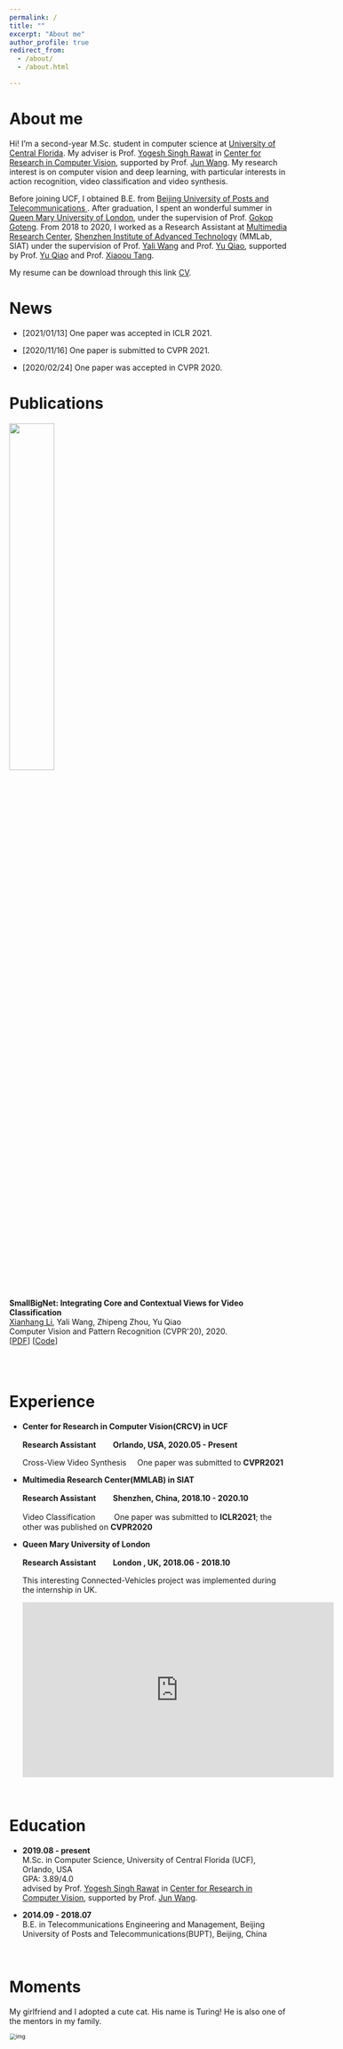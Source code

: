 ```yaml
---
permalink: /
title: ""
excerpt: "About me"
author_profile: true
redirect_from: 
  - /about/
  - /about.html

---
```


About me
======

Hi! I’m a second-year M.Sc. student in computer science  at [ University of Central Florida](https://www.cs.ucf.edu/).  My adviser is Prof. [Yogesh Singh Rawat](https://www.crcv.ucf.edu/person/rawat/) in [Center for Research in Computer Vision](https://www.crcv.ucf.edu/), supported by Prof. [Jun Wang](http://www.cass.eecs.ucf.edu/jun-wang/). My research interest is on computer vision and deep learning, with particular interests in action recognition, video classification and video synthesis.

Before joining UCF, I obtained B.E. from [ Beijing University of Posts and Telecommunications ](https://english.bupt.edu.cn/). After graduation,  I spent an wonderful summer in [Queen Mary University of London](https://www.qmul.ac.uk/), under the supervision of Prof. [Gokop Goteng](http://eecs.qmul.ac.uk/profiles/gotenggokop.html). From 2018 to 2020, I worked as a Research Assistant at [Multimedia Research Center](http://www.siat.cas.cn/jgsz/kyxt/jcs/yjdy/dmtjc/), [Shenzhen Institute of Advanced Technology](http://english.siat.cas.cn/) (MMLab, SIAT) under the supervision of Prof. [Yali Wang](https://scholar.google.com/citations?user=hD948dkAAAAJ&hl=zh-CN) and Prof. [Yu Qiao](https://scholar.google.com/citations?user=gFtI-8QAAAAJ&hl=zh-CN/), supported by Prof. [Yu Qiao](https://scholar.google.com/citations?user=gFtI-8QAAAAJ&hl=zh-CN) and Prof. [Xiaoou Tang](http://www.ie.cuhk.edu.hk/people/xotang.shtml).  

My resume can be download through this link [CV](https://xhl-video.github.io/xianhangli/files/Xianhang_Li_s_Resume.pdf).



News
======
+ [2021/01/13]  One paper was accepted in ICLR 2021.

+ [2020/11/16]  One paper is submitted to CVPR 2021.

+ [2020/02/24]  One paper was accepted in CVPR 2020.


Publications
======
<div class="row">
  <div class="column left">
    <img align="left" width="40%"  src="https://github.com/xhl-video/xianhangli/blob/master/images/smallbig.png?raw=true">  
  </div>
 
  <div class="column right">
    <p>
      <strong>SmallBigNet: Integrating Core and Contextual Views for Video Classification</strong><br/>
      <u>Xianhang Li</u>, Yali Wang, Zhipeng Zhou, Yu Qiao<br/>
     Computer Vision and Pattern Recognition  (CVPR'20), 2020.<br/>
        [<a href="https://openaccess.thecvf.com/content_CVPR_2020/papers/Li_SmallBigNet_Integrating_Core_and_Contextual_Views_for_Video_Classification_CVPR_2020_paper.pdf">PDF</a>]
      [<a href="https://github.com/xhl-video/SmallBigNet">Code</a>]
    </p>
  </div>
</div>



&nbsp;

Experience 
======

+ **Center for Research in Computer Vision(CRCV) in UCF**  

  **Research Assistant      　&nbsp;  &nbsp;       Orlando, USA,  2020.05 - Present**   
  
  Cross-View Video Synthesis  &nbsp;  &nbsp; One paper was submitted to **CVPR2021**

  


+ **Multimedia Research Center(MMLAB) in SIAT**  

  **Research Assistant       　&nbsp; &nbsp;       Shenzhen, China, 2018.10 - 2020.10** 
  
  Video Classification    　&nbsp; &nbsp; One paper was submitted to **ICLR2021**; the other was published on **CVPR2020**


  


+ **Queen Mary University of London**

  **Research Assistant         　&nbsp; &nbsp;      London , UK, 2018.06 - 2018.10**   

  This interesting Connected-Vehicles project was implemented during the internship in UK.
  <iframe width="560" height="315" src="https://www.youtube.com/embed/iOneZ9_jW3M" frameborder="0" allow="accelerometer; autoplay; clipboard-write; encrypted-media; gyroscope; picture-in-picture" allowfullscreen></iframe>


&nbsp;

Education
======
+  **2019.08 - present**  
M.Sc. in Computer Science, University of Central Florida (UCF), Orlando, USA  
GPA: 3.89/4.0  
advised by Prof. [Yogesh Singh Rawat](https://www.crcv.ucf.edu/person/rawat/) in [Center for Research in Computer Vision](https://www.crcv.ucf.edu/), supported by Prof. [Jun Wang](http://www.cass.eecs.ucf.edu/jun-wang/).

+  **2014.09 - 2018.07**  
B.E. in Telecommunications Engineering and Management, Beijing University of Posts and Telecommunications(BUPT), Beijing, China  

&nbsp;

Moments
======
My girlfriend and I adopted a cute cat. His name is Turing! He is also one of the mentors in my family.

<img src="https://github.com/xhl-video/xianhangli/blob/master/images/turing.jpeg?raw=true" alt="img"  width="40%"  style="zoom:70%;" />



<script async src="//busuanzi.ibruce.info/busuanzi/2.3/busuanzi.pure.mini.js"></script>
<span id="busuanzi_container_site_pv">Total number of visitors to this site： <span id="busuanzi_value_site_pv"></span></span>

